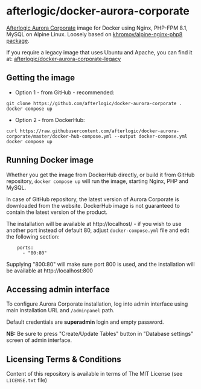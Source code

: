 afterlogic/docker-aurora-corporate
==================================

[Afterlogic Aurora Corporate](https://afterlogic.com/aurora) image for Docker using Nginx, PHP-FPM 8.1, MySQL on Alpine Linux. Loosely based on [khromov/alpine-nginx-php8 package](https://github.com/khromov/alpine-nginx-php8).

If you require a legacy image that uses Ubuntu and Apache, you can find it at: [afterlogic/docker-aurora-corporate-legacy](https://hub.docker.com/repository/docker/afterlogic/docker-aurora-corporate-legacy)

Getting the image
-----------------

* Option 1 - from GitHub - recommended:

```
git clone https://github.com/afterlogic/docker-aurora-corporate .
docker compose up
```

* Option 2 - from DockerHub:
	
```
curl https://raw.githubusercontent.com/afterlogic/docker-aurora-corporate/master/docker-hub-compose.yml --output docker-compose.yml
docker compose up
```

Running Docker image
--------------------

Whether you get the image from DockerHub directly, or build it from GitHub repository, `docker compose up` will run the image, starting Nginx, PHP and MySQL. 

In case of GitHub repository, the latest version of Aurora Corporate is downloaded from the website. DockerHub image is not guaranteed to contain the latest version of the product.

The installation will be available at http://localhost/ - if you wish to use another port instead of default 80, adjust `docker-compose.yml` file and edit the following section:

```
    ports:
      - "80:80"
```

Supplying "800:80" will make sure port 800 is used, and the installation will be available at http://localhost:800

Accessing admin interface
------------------------------

To configure Aurora Corporate installation, log into admin interface using main installation URL and `/adminpanel` path.

Default credentials are **superadmin** login and empty password. 

**NB:** Be sure to press "Create/Update Tables" button in "Database settings" screen of admin interface.

Licensing Terms & Conditions
----------------------------

Content of this repository is available in terms of The MIT License (see `LICENSE.txt` file)
